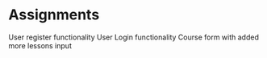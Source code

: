 # Assignments

User register functionality
User Login functionality
Course form with added more lessons input
